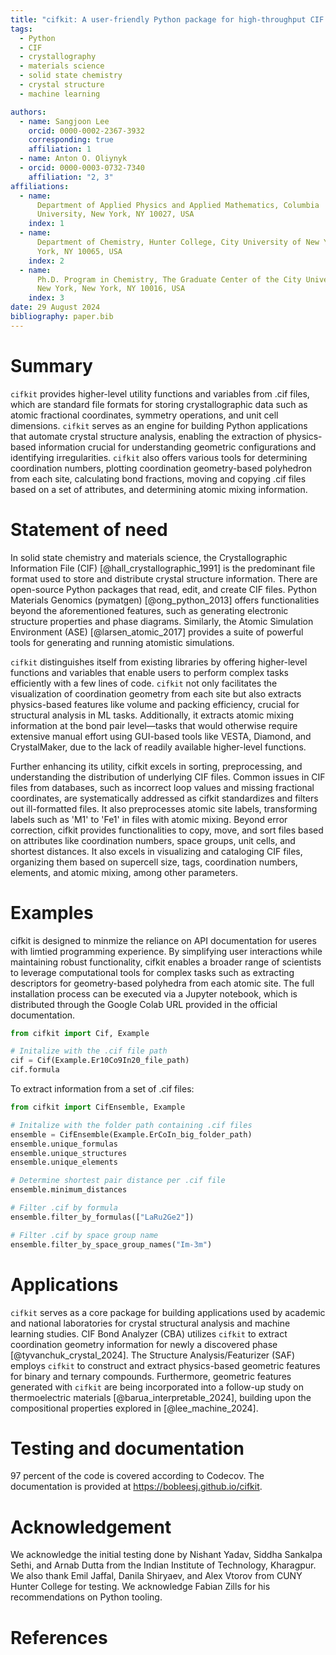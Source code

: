 ```yaml
---
title: "cifkit: A user-friendly Python package for high-throughput CIF analysis"
tags:
  - Python
  - CIF
  - crystallography
  - materials science
  - solid state chemistry
  - crystal structure
  - machine learning

authors:
  - name: Sangjoon Lee
    orcid: 0000-0002-2367-3932
    corresponding: true
    affiliation: 1
  - name: Anton O. Oliynyk
  - orcid: 0000-0003-0732-7340
    affiliation: "2, 3"
affiliations:
  - name:
      Department of Applied Physics and Applied Mathematics, Columbia
      University, New York, NY 10027, USA
    index: 1
  - name:
      Department of Chemistry, Hunter College, City University of New York, New
      York, NY 10065, USA
    index: 2
  - name:
      Ph.D. Program in Chemistry, The Graduate Center of the City University of
      New York, New York, NY 10016, USA
    index: 3
date: 29 August 2024
bibliography: paper.bib
---
```


# Summary

`cifkit` provides higher-level utility functions and variables from .cif files, which are standard file formats for storing crystallographic data such as atomic fractional coordinates, symmetry operations, and unit cell dimensions. `cifkit` serves as an engine for building Python applications that automate crystal structure analysis, enabling the extraction of physics-based
information crucial for understanding geometric configurations and identifying
irregularities. `cifkit` also offers various tools for determining coordination
numbers, plotting coordination geometry-based polyhedron from each site,
calculating bond fractions, moving and copying .cif files based on a set of
attributes, and determining atomic mixing information.

# Statement of need

In solid state chemistry and materials science, the Crystallographic Information
File (CIF) [@hall_crystallographic_1991] is the predominant file format used to
store and distribute crystal structure information. There are open-source Python
packages that read, edit, and create CIF files. Python Materials Genomics
(pymatgen) [@ong_python_2013] offers functionalities beyond the aforementioned
features, such as generating electronic structure properties and phase diagrams.
Similarly, the Atomic Simulation Environment (ASE) [@larsen_atomic_2017]
provides a suite of powerful tools for generating and running atomistic
simulations.

`cifkit` distinguishes itself from existing libraries by offering higher-level functions and variables that enable users to perform complex tasks efficiently with a few lines of code. `cifkit` not only facilitates the visualization of coordination geometry from each site but also extracts physics-based features like volume and packing efficiency, crucial for structural analysis in ML tasks. Additionally, it extracts atomic mixing information at the bond pair level—tasks that would otherwise require extensive manual effort using GUI-based tools like VESTA, Diamond, and CrystalMaker, due to the lack of readily available higher-level functions.

Further enhancing its utility, cifkit excels in sorting, preprocessing, and understanding the distribution of underlying CIF files. Common issues in CIF files from databases, such as incorrect loop values and missing fractional coordinates, are systematically addressed as cifkit standardizes and filters out ill-formatted files. It also preprocesses atomic site labels, transforming labels such as 'M1' to 'Fe1' in files with atomic mixing. Beyond error correction, cifkit provides functionalities to copy, move, and sort files based on attributes like coordination numbers, space groups, unit cells, and shortest distances. It also excels in visualizing and cataloging CIF files, organizing them based on supercell size, tags, coordination numbers, elements, and atomic mixing, among other parameters.

# Examples

cifkit is designed to minmize the reliance on API documentation for useres with limtied programming experience. By simplifying user interactions while maintaining robust functionality, cifkit enables a broader range of scientists to leverage computational tools for complex tasks such as extracting descriptors for geometry-based polyhedra from each atomic site. The full installation process can be executed via a Jupyter notebook, which is distributed through the Google Colab URL provided in the official documentation.

```python
from cifkit import Cif, Example

# Initalize with the .cif file path
cif = Cif(Example.Er10Co9In20_file_path)
cif.formula
```

To extract information from a set of .cif files:

```python
from cifkit import CifEnsemble, Example

# Initalize with the folder path containing .cif files
ensemble = CifEnsemble(Example.ErCoIn_big_folder_path)
ensemble.unique_formulas
ensemble.unique_structures
ensemble.unique_elements

# Determine shortest pair distance per .cif file
ensemble.minimum_distances

# Filter .cif by formula
ensemble.filter_by_formulas(["LaRu2Ge2"])

# Filter .cif by space group name
ensemble.filter_by_space_group_names("Im-3m")
```

# Applications 

`cifkit` serves as a core package for building applications used by academic and
national laboratories for crystal structural analysis and machine learning
studies. CIF Bond Analyzer (CBA) utilizes `cifkit` to extract coordination
geometry information for newly a discovered phase [@tyvanchuk_crystal_2024]. The
Structure Analysis/Featurizer (SAF) employs `cifkit` to construct and extract
physics-based geometric features for binary and ternary compounds. Furthermore,
geometric features generated with `cifkit` are being incorporated into a
follow-up study on thermoelectric materials [@barua_interpretable_2024],
building upon the compositional properties explored in [@lee_machine_2024].

# Testing and documentation

97 percent of the code is covered according to Codecov. The documentation is
provided at https://bobleesj.github.io/cifkit.

# Acknowledgement

We acknowledge the initial testing done by Nishant Yadav, Siddha Sankalpa Sethi,
and Arnab Dutta from the Indian Institute of Technology, Kharagpur. We also
thank Emil Jaffal, Danila Shiryaev, and Alex Vtorov from CUNY Hunter College for
testing. We acknowledge Fabian Zills for his recommendations on Python tooling.

# References
